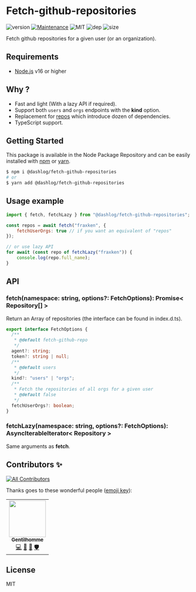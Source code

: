 # Fetch-github-repositories
![version](https://img.shields.io/badge/dynamic/json.svg?url=https://raw.githubusercontent.com/dashlog/fetch-github-repositories/master/package.json&query=$.version&label=Version)
[![Maintenance](https://img.shields.io/badge/Maintained%3F-yes-green.svg)](https://github.com/dashlog/fetch-github-repositories/commit-activity)
![MIT](https://img.shields.io/github/license/mashape/apistatus.svg)
![dep](https://img.shields.io/david/dashlog/fetch-github-repositories)
![size](https://img.shields.io/github/languages/code-size/dashlog/fetch-github-repositories)

Fetch github repositories for a given user (or an organization).

## Requirements
- [Node.js](https://nodejs.org/en/) v16 or higher

## Why ?

- Fast and light (With a lazy API if required).
- Support both `users` and `orgs` endpoints with the **kind** option.
- Replacement for [repos](https://github.com/jonschlinkert/repos) which introduce dozen of dependencies.
- TypeScript support.

## Getting Started

This package is available in the Node Package Repository and can be easily installed with [npm](https://docs.npmjs.com/getting-started/what-is-npm) or [yarn](https://yarnpkg.com).

```bash
$ npm i @dashlog/fetch-github-repositories
# or
$ yarn add @dashlog/fetch-github-repositories
```

## Usage example
```js
import { fetch, fetchLazy } from "@dashlog/fetch-github-repositories";

const repos = await fetch("fraxken", {
    fetchUserOrgs: true // if you want an equivalent of "repos"
});

// or use lazy API
for await (const repo of fetchLazy("fraxken")) {
    console.log(repo.full_name);
}
```

## API

### fetch(namespace: string, options?: FetchOptions): Promise< Repository[] >
Return an Array of repositories (the interface can be found in index.d.ts).

```ts
export interface FetchOptions {
  /**
   * @default fetch-github-repo
   */
  agent?: string;
  token?: string | null;
  /**
   * @default users
   */
  kind?: "users" | "orgs";
  /**
   * Fetch the repositories of all orgs for a given user
   * @default false
   */
  fetchUserOrgs?: boolean;
}
```

### fetchLazy(namespace: string, options?: FetchOptions): AsyncIterableIterator< Repository >
Same arguments as **fetch**.

## Contributors ✨

<!-- ALL-CONTRIBUTORS-BADGE:START - Do not remove or modify this section -->
[![All Contributors](https://img.shields.io/badge/all_contributors-1-orange.svg?style=flat-square)](#contributors-)
<!-- ALL-CONTRIBUTORS-BADGE:END -->

Thanks goes to these wonderful people ([emoji key](https://allcontributors.org/docs/en/emoji-key)):

<!-- ALL-CONTRIBUTORS-LIST:START - Do not remove or modify this section -->
<!-- prettier-ignore-start -->
<!-- markdownlint-disable -->
<table>
  <tr>
    <td align="center"><a href="https://www.linkedin.com/in/thomas-gentilhomme/"><img src="https://avatars.githubusercontent.com/u/4438263?v=4?s=100" width="100px;" alt=""/><br /><sub><b>Gentilhomme</b></sub></a><br /><a href="https://github.com/dashlog/fetch-github-repositories/commits?author=fraxken" title="Code">💻</a> <a href="https://github.com/dashlog/fetch-github-repositories/issues?q=author%3Afraxken" title="Bug reports">🐛</a> <a href="https://github.com/dashlog/fetch-github-repositories/commits?author=fraxken" title="Documentation">📖</a> <a href="#security-fraxken" title="Security">🛡️</a></td>
  </tr>
</table>

<!-- markdownlint-restore -->
<!-- prettier-ignore-end -->

<!-- ALL-CONTRIBUTORS-LIST:END -->

## License
MIT
